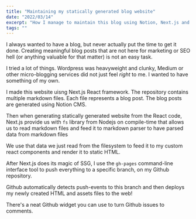 ```yaml
---
title: "Maintaining my statically generated blog website"
date: "2022/03/14"
excerpt: "How I manage to maintain this blog using Notion, Next.js and Github Pages"
tags: ""
---
```

I always wanted to have a blog, but never actually put the time to get it done. Creating meaningful blog posts that are not here for marketing or SEO hell (or anything valuable for that matter) is not an easy task.

I tried a lot of things. Wordpress was heavyweight and clunky, Medium or other micro-blogging services did not just feel _right_ to me. I wanted to have something of my own.

I made this website uisng Next.js React framework. The repository contains multiple markdown files. Each file represents a blog post. The blog posts are generated using Notion CMS.

Then when generating statically generated website from the React code, Next.js provide us with `fs` library from Nodejs on compile-time that allows us to read markdown files and feed it to markdown parser to have parsed data from markdown files

We use that data we just read from the filesystem to feed it to my custom react components and render it to static HTML.

After Next.js does its magic of SSG, I use the `gh-pages` command-line interface tool to push everything to a specific branch, on my Github repository.

Github automatically detects push-events to this branch and then deploys my newly created HTML and assets files to the web!

There's a neat Github widget you can use to turn Github issues to comments.

